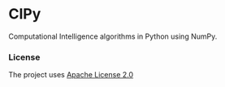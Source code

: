 # CIPy
Computational Intelligence algorithms in Python using NumPy.

### License
The project uses [Apache License 2.0](http://www.apache.org/licenses/LICENSE-2.0)